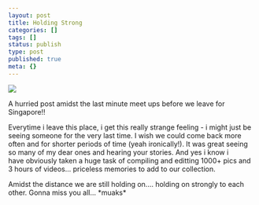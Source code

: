 ```yaml
---
layout: post
title: Holding Strong
categories: []
tags: []
status: publish
type: post
published: true
meta: {}
---
```

![](http://farm1.static.flickr.com/126/338460282_ade0bbca8f.jpg)

A hurried post amidst the last minute meet ups before we leave for Singapore!!

Everytime i leave this place, i get this really strange feeling - i might just be seeing someone for the very last time. I wish we could come back more often and for shorter periods of time (yeah ironically!). It was great seeing so many of my dear ones and hearing your stories. And yes i know i have obviously taken a huge task of compiling and editting 1000+ pics and 3 hours of videos... priceless memories to add to our collection.

Amidst the distance we are still holding on.... holding on strongly to each other. Gonna miss you all... \*muaks\* 
